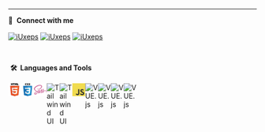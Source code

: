 <hr>

🔗 &nbsp;**Connect with me**
<p>
<a href="https://instagram.com/iuxeps" target="blank">
  <img align="center" src="https://raw.githubusercontent.com/rahuldkjain/github-profile-readme-generator/master/src/images/icons/Social/instagram.svg" alt="iUxeps" height="30" width="40" /></a>
  <a href="mailto:islom.kdev@gmail.com" target="blank">
    <img align="center" src="https://upload.wikimedia.org/wikipedia/commons/thumb/7/7e/Gmail_icon_%282020%29.svg/2560px-Gmail_icon_%282020%29.svg.png" alt="iUxeps" height="" width="30" /></a>
    <a href="https://discordapp.com/users/iUxeps#6665" target="blank">
      <img align="center" src="https://papik.pro/uploads/posts/2021-11/thumbs/1636180569_4-papik-pro-p-logotip-diskord-foto-4.png" alt="iUxeps" height="" width="30" /></a>
</p>

<br>

<!-- <summary><b>🛠️&nbsp;&nbsp;Languages&nbsp;and&nbsp;Tools</b></summary> -->
   &nbsp;**<b>🛠️&nbsp;&nbsp;Languages&nbsp;and&nbsp;Tools</b>**
  <br/>
  <br/>
    <a href="https://www.w3.org/html"><img align="left" alt="HTML5" width="26px" src="https://raw.githubusercontent.com/github/explore/80688e429a7d4ef2fca1e82350fe8e3517d3494d/topics/html/html.png" /></a>
    <a href="https://www.w3schools.com/css" target="_blank"><img align="left" alt="CSS3" width="26px" src="https://raw.githubusercontent.com/github/explore/80688e429a7d4ef2fca1e82350fe8e3517d3494d/topics/css/css.png" /></a>
    <a href="https://sass-lang.com" target="_blank"><img align="left" alt="SaSS" width="26px" src="https://raw.githubusercontent.com/github/explore/80688e429a7d4ef2fca1e82350fe8e3517d3494d/topics/sass/sass.png" /></a>
    <a href="https://getuikit.com/" target="_blank"><img align="left" alt="Tailwind UI" width="26px" src="https://cdn.freebiesupply.com/logos/large/2x/uikit-logo-png-transparent.png" /></a>
  <a href="https://tailwindcss.com/" target="_blank"><img align="left" alt="Tailwind UI" width="26px" src="https://upload.wikimedia.org/wikipedia/commons/thumb/d/d5/Tailwind_CSS_Logo.svg/2048px-Tailwind_CSS_Logo.svg.png" /></a>
    <a href="https://developer.mozilla.org/en-US/docs/Web/JavaScript" target="_blank"><img align="left" alt="JavaScript" width="26px" src="https://raw.githubusercontent.com/github/explore/80688e429a7d4ef2fca1e82350fe8e3517d3494d/topics/javascript/javascript.png" /></a>
  <a href="https://v3.vuejs.org/" target="_blank"><img align="left" alt="VUE.js" width="26px" src="https://vuejs.org/images/logo.png" /></a>
  <a href="https://git-scm.com/" target="_blank"><img align="left" alt="VUE.js" width="26px" src="https://git-scm.com/images/logos/downloads/Git-Icon-1788C.png" /></a>
  <a href="https://code.visualstudio.com/" target="_blank"><img align="left" alt="VUE.js" width="26px" src="https://upload.wikimedia.org/wikipedia/commons/thumb/9/9a/Visual_Studio_Code_1.35_icon.svg/2048px-Visual_Studio_Code_1.35_icon.svg.png" /></a>
  <a href="https://www.jetbrains.com/webstorm/" target="_blank"><img align="left" alt="VUE.js" width="26px" src="https://upload.wikimedia.org/wikipedia/commons/thumb/7/71/WebStorm_Icon.png/1024px-WebStorm_Icon.png" /></a>
  
<br>
<br>
<!-- ![iUxeps's github stats](https://github-readme-stats.vercel.app/api?username=iUxeps&count_private=true&bg_color=30,e96443,904e95&title_color=fff&text_color=fff)
![Langs](https://github-readme-stats.vercel.app/api/top-langs/?username=iUxeps&theme=algolia&layout=compact&langs_count=10&hide=Jupyter%20Notebook&bg_color=30,e96443,904e95&title_color=fff&text_color=fff) -->
